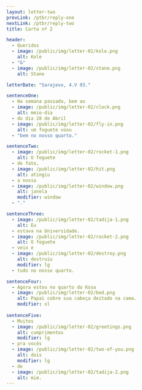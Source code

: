 ```yaml
---
layout: letter-two
prevLink: /ptbr/reply-one
nextLink: /ptbr/reply-two
title: Carta nº 2

header: 
  - Queridos
  - image: /public/img/letter-02/kole.png
    alt: Kole
  - "&"
  - image: /public/img/letter-02/stane.png
    alt: Stane

letterDate: "Sarajevo, 4.V 93."

sentenceOne:
  - Na semana passada, bem ao
  - image: /public/img/letter-02/clock.png
    alt: meio-dia
  - do dia 28 de Abril
  - image: /public/img/letter-02/fly-in.png
    alt: um foguete voou
  - "bem no nosso quarto."

sentenceTwo:
  - image: /public/img/letter-02/rocket-1.png
    alt: O foguete
  - de fato,
  - image: /public/img/letter-02/hit.png
    alt: atingiu
  - a nossa
  - image: /public/img/letter-02/window.png
    alt: janela
    modifier: window
  - "."

sentenceThree:
  - image: /public/img/letter-02/tadija-1.png
    alt: Eu
  - estava na Universidade.
  - image: /public/img/letter-02/rocket-2.png
    alt: O foguete
  - veio e
  - image: /public/img/letter-02/destroy.png
    alt: destruiu
    modifier: lg
  - tudo no nosso quarto.

sentenceFour:
  - Agora estou no quarto do Kosa
  - image: /public/img/letter-02/bed.png
    alt: Papai cobre sua cabeça deitado na cama.
    modifier: xl
   
sentenceFive:
  - Muitos
  - image: /public/img/letter-02/greetings.png
    alt: cumprimentos
    modifier: lg
  - pra vocês
  - image: /public/img/letter-02/two-of-you.png
    alt: dois
    modifier: lg
  - de
  - image: /public/img/letter-02/tadija-2.png
    alt: mim.
---
```

